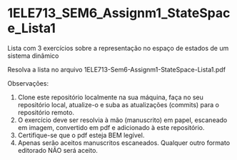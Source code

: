 # 1ELE713_SEM6_Assignm1_StateSpace_Lista1
Lista com 3 exercícios sobre a representação no espaço de estados de um sistema dinâmico

Resolva a lista no arquivo 1ELE713-Sem6-Assignm1-StateSpace-Lista1.pdf

Observações:

1. Clone este repositório localmente na sua máquina, faça no seu repositório local, atualize-o e suba as atualizações (commits) para o repositório remoto.
2. O exercício deve ser resolvia à mão (manuscrito) em papel, escaneado em imagem, convertido em pdf e adicionado à este repositório.
3. Certifique-se que o pdf esteja BEM legível.
4. Apenas serão aceitos manuscritos escaneados. Qualquer outro formato editorado NÃO será aceito.
